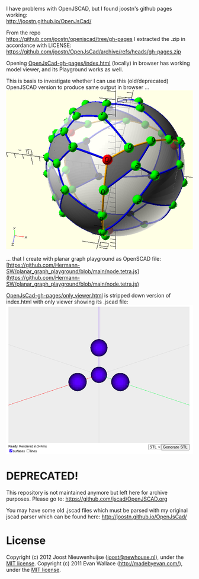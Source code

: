 I have problems with OpenJSCAD, but I found joostn's github pages working:  
http://joostn.github.io/OpenJsCad/

From the repo  
https://github.com/joostn/openjscad/tree/gh-pages
I extracted the .zip in accordance with LICENSE:
https://github.com/joostn/OpenJsCad/archive/refs/heads/gh-pages.zip

Opening  [OpenJsCad-gh-pages/index.html](OpenJsCad-gh-pages/index.html) (locally) in browser has working model viewer, and its Playground works as well.   

This is basis to investigate whether I can use this (old/deprecated) OpenJSCAD version to produce same output in browser ...  
![C60.vtype.half0.png](C60.vtype.half0.png)  

... that I create with planar graph playground as OpenSCAD file:  
[https://github.com/Hermann-SW/planar_graph_playground/blob/main/node.tetra.js](https://github.com/Hermann-SW/planar_graph_playground/blob/main/node.tetra.js)

[OpenJsCad-gh-pages/only_viewer.html](OpenJsCad-gh-pages/only_viewer.html) is stripped down version of index.html with only viewer showing its .jscad file:  
![only_viewer.html.png](only_viewer.html.png)


# DEPRECATED!

This repository is not maintained anymore but left here for archive purposes. Please go to:
https://github.com/jscad/OpenJSCAD.org

You may have some old .jscad files which must be parsed with my original jscad parser which can be found here:
http://joostn.github.io/OpenJsCad/

# License

Copyright (c) 2012 Joost Nieuwenhuijse (joost@newhouse.nl), under the [MIT license](http://www.opensource.org/licenses/mit-license.php).
Copyright (c) 2011 Evan Wallace (http://madebyevan.com/), under the [MIT license](http://www.opensource.org/licenses/mit-license.php).
